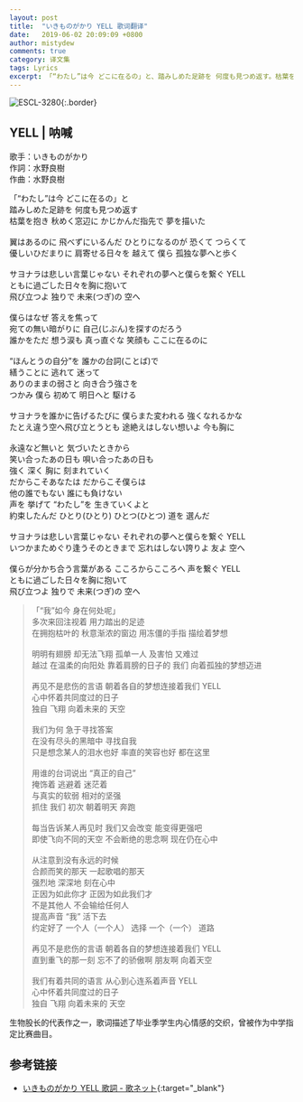 ```yaml
---
layout: post
title:  "いきものがかり YELL 歌词翻译"
date:   2019-06-02 20:09:09 +0800
author: mistydew
comments: true
category: 译文集
tags: Lyrics
excerpt: 「“わたし”は今 どこに在るの」と、踏みしめた足跡を 何度も見つめ返す。枯葉を抱き 秋めく窓辺に、かじかんだ指先で 夢を描いた。
---
```

![ESCL-3280](https://mistydew.github.io/assets/images/cover/misc/ESCL-3280.jpg){:.border}

## YELL | 呐喊

歌手：いきものがかり<br>
作詞：水野良樹<br>
作曲：水野良樹

<div class="lyric-original">
<p>
「“わたし”は今 どこに在るの」と<br>
踏みしめた足跡を 何度も見つめ返す<br>
枯葉を抱き 秋めく窓辺に かじかんだ指先で 夢を描いた<br>
<br>
翼はあるのに 飛べずにいるんだ ひとりになるのが 恐くて つらくて<br>
優しいひだまりに 肩寄せる日々を 越えて 僕ら 孤独な夢へと歩く<br>
<br>
サヨナラは悲しい言葉じゃない それぞれの夢へと僕らを繋ぐ YELL<br>
ともに過ごした日々を胸に抱いて<br>
飛び立つよ 独りで 未来(つぎ)の 空へ<br>
<br>
僕らはなぜ 答えを焦って<br>
宛ての無い暗がりに 自己(じぶん)を探すのだろう<br>
誰かをただ 想う涙も 真っ直ぐな 笑顔も ここに在るのに<br>
<br>
“ほんとうの自分”を 誰かの台詞(ことば)で<br>
繕うことに 逃れて 迷って<br>
ありのままの弱さと 向き合う強さを<br>
つかみ 僕ら 初めて 明日へと 駆ける<br>
<br>
サヨナラを誰かに告げるたびに 僕らまた変われる 強くなれるかな<br>
たとえ違う空へ飛び立とうとも 途絶えはしない想いよ 今も胸に<br>
<br>
永遠など無いと 気づいたときから<br>
笑い合ったあの日も 唄い合ったあの日も<br>
強く 深く 胸に 刻まれていく<br>
だからこそあなたは だからこそ僕らは<br>
他の誰でもない 誰にも負けない<br>
声を 挙げて “わたし”を 生きていくよと<br>
約束したんだ ひとり(ひとり) ひとつ(ひとつ) 道を 選んだ<br>
<br>
サヨナラは悲しい言葉じゃない それぞれの夢へと僕らを繋ぐ YELL<br>
いつかまためぐり逢うそのときまで 忘れはしない誇りよ 友よ 空へ<br>
<br>
僕らが分かち合う言葉がある こころからこころへ 声を繋ぐ YELL<br>
ともに過ごした日々を胸に抱いて<br>
飛び立つよ 独りで 未来(つぎ)の 空へ
</p>
</div>

<div class="lyric-translation">
<blockquote>
「“我”如今 身在何处呢」<br>
多次来回注视着 用力踏出的足迹<br>
在拥抱枯叶的 秋意渐浓的窗边 用冻僵的手指 描绘着梦想<br>
<br>
明明有翅膀 却无法飞翔 孤单一人 及害怕 又难过<br>
越过 在温柔的向阳处 靠着肩膀的日子的 我们 向着孤独的梦想迈进<br>
<br>
再见不是悲伤的言语 朝着各自的梦想连接着我们 YELL<br>
心中怀着共同度过的日子<br>
独自 飞翔 向着未来的 天空<br>
<br>
我们为何 急于寻找答案<br>
在没有尽头的黑暗中 寻找自我<br>
只是想念某人的泪水也好 率直的笑容也好 都在这里<br>
<br>
用谁的台词说出 “真正的自己”<br>
掩饰着 逃避着 迷茫着<br>
与真实的软弱 相对的坚强<br>
抓住 我们 初次 朝着明天 奔跑<br>
<br>
每当告诉某人再见时 我们又会改变 能变得更强吧<br>
即使飞向不同的天空 不会断绝的思念啊 现在仍在心中<br>
<br>
从注意到没有永远的时候<br>
合颜而笑的那天 一起歌唱的那天<br>
强烈地 深深地 刻在心中<br>
正因为如此你才 正因为如此我们才<br>
不是其他人 不会输给任何人<br>
提高声音 “我” 活下去<br>
约定好了 一个人（一个人） 选择 一个（一个） 道路<br>
<br>
再见不是悲伤的言语 朝着各自的梦想连接着我们 YELL<br>
直到重飞的那一刻 忘不了的骄傲啊 朋友啊 向着天空<br>
<br>
我们有着共同的语言 从心到心连系着声音 YELL<br>
心中怀着共同度过的日子<br>
独自 飞翔 向着未来的 天空
</blockquote>
</div>

生物股长的代表作之一，歌词描述了毕业季学生内心情感的交织，曾被作为中学指定比赛曲目。

## 参考链接

* [いきものがかり YELL 歌詞 - 歌ネット](https://www.uta-net.com/song/84214){:target="_blank"}
